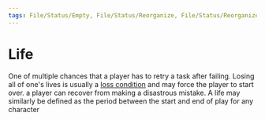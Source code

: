 ```yaml
---
tags: File/Status/Empty, File/Status/Reorganize, File/Status/Reorganize, File/Status/Recategorize, File/Status/Summarize, File/Status/Structuralize
---
```


# Life


One of multiple chances that a player has to retry a task after failing. Losing all of one's lives is usually a [loss condition](https://en.wikipedia.org/wiki/Glossary_of_video_game_terms#game_over) and may force the player to start over. a player can recover from making a disastrous mistake. A life may similarly be defined as the period between the start and end of play for any character



